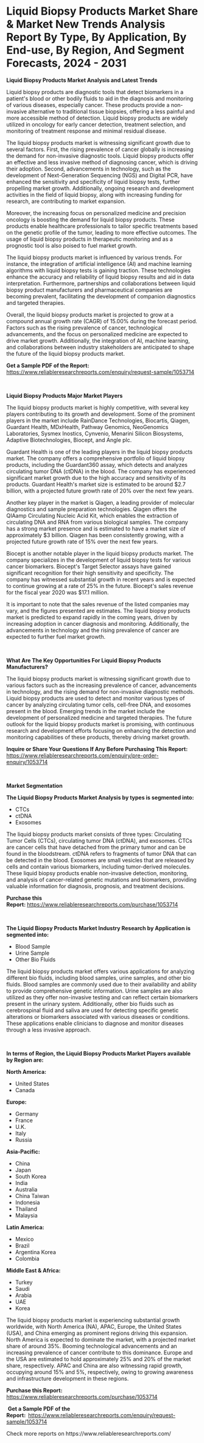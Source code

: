 <p><h1>Liquid Biopsy Products Market Share & Market New Trends Analysis Report By Type, By Application, By End-use, By Region, And Segment Forecasts, 2024 - 2031</h1></p><p><strong>Liquid Biopsy Products Market Analysis and Latest Trends</strong></p>
<p><p>Liquid biopsy products are diagnostic tools that detect biomarkers in a patient's blood or other bodily fluids to aid in the diagnosis and monitoring of various diseases, especially cancer. These products provide a non-invasive alternative to traditional tissue biopsies, offering a less painful and more accessible method of detection. Liquid biopsy products are widely utilized in oncology for early cancer detection, treatment selection, and monitoring of treatment response and minimal residual disease.</p><p>The liquid biopsy products market is witnessing significant growth due to several factors. First, the rising prevalence of cancer globally is increasing the demand for non-invasive diagnostic tools. Liquid biopsy products offer an effective and less invasive method of diagnosing cancer, which is driving their adoption. Second, advancements in technology, such as the development of Next-Generation Sequencing (NGS) and Digital PCR, have enhanced the sensitivity and specificity of liquid biopsy tests, further propelling market growth. Additionally, ongoing research and development activities in the field of liquid biopsy, along with increasing funding for research, are contributing to market expansion.</p><p>Moreover, the increasing focus on personalized medicine and precision oncology is boosting the demand for liquid biopsy products. These products enable healthcare professionals to tailor specific treatments based on the genetic profile of the tumor, leading to more effective outcomes. The usage of liquid biopsy products in therapeutic monitoring and as a prognostic tool is also poised to fuel market growth.</p><p>The liquid biopsy products market is influenced by various trends. For instance, the integration of artificial intelligence (AI) and machine learning algorithms with liquid biopsy tests is gaining traction. These technologies enhance the accuracy and reliability of liquid biopsy results and aid in data interpretation. Furthermore, partnerships and collaborations between liquid biopsy product manufacturers and pharmaceutical companies are becoming prevalent, facilitating the development of companion diagnostics and targeted therapies.</p><p>Overall, the liquid biopsy products market is projected to grow at a compound annual growth rate (CAGR) of 15.00% during the forecast period. Factors such as the rising prevalence of cancer, technological advancements, and the focus on personalized medicine are expected to drive market growth. Additionally, the integration of AI, machine learning, and collaborations between industry stakeholders are anticipated to shape the future of the liquid biopsy products market.</p></p>
<p><strong>Get a Sample PDF of the Report:&nbsp;</strong> <a href="https://www.reliableresearchreports.com/enquiry/request-sample/1053714">https://www.reliableresearchreports.com/enquiry/request-sample/1053714</a></p>
<p>&nbsp;</p>
<p><strong>Liquid Biopsy Products Major Market Players</strong></p>
<p><p>The liquid biopsy products market is highly competitive, with several key players contributing to its growth and development. Some of the prominent players in the market include RainDance Technologies, Biocartis, Qiagen, Guardant Health, MDxHealth, Pathway Genomics, NeoGenomics Laboratories, Sysmex Inostics, Cynvenio, Menarini Silicon Biosystems, Adaptive Biotechnologies, Biocept, and Angle plc.</p><p>Guardant Health is one of the leading players in the liquid biopsy products market. The company offers a comprehensive portfolio of liquid biopsy products, including the Guardant360 assay, which detects and analyzes circulating tumor DNA (ctDNA) in the blood. The company has experienced significant market growth due to the high accuracy and sensitivity of its products. Guardant Health's market size is estimated to be around $2.7 billion, with a projected future growth rate of 20% over the next few years.</p><p>Another key player in the market is Qiagen, a leading provider of molecular diagnostics and sample preparation technologies. Qiagen offers the QIAamp Circulating Nucleic Acid Kit, which enables the extraction of circulating DNA and RNA from various biological samples. The company has a strong market presence and is estimated to have a market size of approximately $3 billion. Qiagen has been consistently growing, with a projected future growth rate of 15% over the next few years.</p><p>Biocept is another notable player in the liquid biopsy products market. The company specializes in the development of liquid biopsy tests for various cancer biomarkers. Biocept's Target Selector assays have gained significant recognition for their high sensitivity and specificity. The company has witnessed substantial growth in recent years and is expected to continue growing at a rate of 25% in the future. Biocept's sales revenue for the fiscal year 2020 was $17.1 million.</p><p>It is important to note that the sales revenue of the listed companies may vary, and the figures presented are estimates. The liquid biopsy products market is predicted to expand rapidly in the coming years, driven by increasing adoption in cancer diagnosis and monitoring. Additionally, the advancements in technology and the rising prevalence of cancer are expected to further fuel market growth.</p></p>
<p>&nbsp;</p>
<p><strong>What Are The Key Opportunities For Liquid Biopsy Products Manufacturers?</strong></p>
<p><p>The liquid biopsy products market is witnessing significant growth due to various factors such as the increasing prevalence of cancer, advancements in technology, and the rising demand for non-invasive diagnostic methods. Liquid biopsy products are used to detect and monitor various types of cancer by analyzing circulating tumor cells, cell-free DNA, and exosomes present in the blood. Emerging trends in the market include the development of personalized medicine and targeted therapies. The future outlook for the liquid biopsy products market is promising, with continuous research and development efforts focusing on enhancing the detection and monitoring capabilities of these products, thereby driving market growth.</p></p>
<p><strong>Inquire or Share Your Questions If Any Before Purchasing This Report:</strong> <a href="https://www.reliableresearchreports.com/enquiry/pre-order-enquiry/1053714">https://www.reliableresearchreports.com/enquiry/pre-order-enquiry/1053714</a></p>
<p>&nbsp;</p>
<p><strong>Market Segmentation</strong></p>
<p><strong>The Liquid Biopsy Products Market Analysis by types is segmented into:</strong></p>
<p><ul><li>CTCs</li><li>ctDNA</li><li>Exosomes</li></ul></p>
<p><p>The liquid biopsy products market consists of three types: Circulating Tumor Cells (CTCs), circulating tumor DNA (ctDNA), and exosomes. CTCs are cancer cells that have detached from the primary tumor and can be found in the bloodstream. ctDNA refers to fragments of tumor DNA that can be detected in the blood. Exosomes are small vesicles that are released by cells and contain various biomarkers, including tumor-derived molecules. These liquid biopsy products enable non-invasive detection, monitoring, and analysis of cancer-related genetic mutations and biomarkers, providing valuable information for diagnosis, prognosis, and treatment decisions.</p></p>
<p><strong>Purchase this Report:&nbsp;</strong><a href="https://www.reliableresearchreports.com/purchase/1053714">https://www.reliableresearchreports.com/purchase/1053714</a></p>
<p>&nbsp;</p>
<p><strong>The Liquid Biopsy Products Market Industry Research by Application is segmented into:</strong></p>
<p><ul><li>Blood Sample</li><li>Urine Sample</li><li>Other Bio Fluids</li></ul></p>
<p><p>The liquid biopsy products market offers various applications for analyzing different bio fluids, including blood samples, urine samples, and other bio fluids. Blood samples are commonly used due to their availability and ability to provide comprehensive genetic information. Urine samples are also utilized as they offer non-invasive testing and can reflect certain biomarkers present in the urinary system. Additionally, other bio fluids such as cerebrospinal fluid and saliva are used for detecting specific genetic alterations or biomarkers associated with various diseases or conditions. These applications enable clinicians to diagnose and monitor diseases through a less invasive approach.</p></p>
<p>&nbsp;</p>
<p><strong>In terms of Region, the Liquid Biopsy Products Market Players available by Region are:</strong></p>
<p>
    <p> <strong> North America: </strong>
        <ul>
            <li>United States</li>
            <li>Canada</li>
        </ul>
        </p> 
    <p> <strong> Europe: </strong>
        <ul>
            <li>Germany</li>
            <li>France</li>
            <li>U.K.</li>
            <li>Italy</li>
            <li>Russia</li>
        </ul>
        </p> 
    <p> <strong> Asia-Pacific: </strong>
        <ul>
            <li>China</li>
            <li>Japan</li>
            <li>South Korea</li>
            <li>India</li>
            <li>Australia</li>
            <li>China Taiwan</li>
            <li>Indonesia</li>
            <li>Thailand</li>
            <li>Malaysia</li>
        </ul>
        </p> 
    <p> <strong> Latin America: </strong>
        <ul>
            <li>Mexico</li>
            <li>Brazil</li>
            <li>Argentina Korea</li>
            <li>Colombia</li>
        </ul>
        </p> 
    <p> <strong> Middle East & Africa: </strong>
        <ul>
            <li>Turkey</li>
            <li>Saudi</li>
            <li>Arabia</li>
            <li>UAE</li>
            <li>Korea</li>
        </ul>
    </p>
    </p>
<p><p>The liquid biopsy products market is experiencing substantial growth worldwide, with North America (NA), APAC, Europe, the United States (USA), and China emerging as prominent regions driving this expansion. North America is expected to dominate the market, with a projected market share of around 35%. Booming technological advancements and an increasing prevalence of cancer contribute to this dominance. Europe and the USA are estimated to hold approximately 25% and 20% of the market share, respectively. APAC and China are also witnessing rapid growth, occupying around 15% and 5%, respectively, owing to growing awareness and infrastructure development in these regions.</p></p>
<p><strong>Purchase this Report: </strong><a href="https://www.reliableresearchreports.com/purchase/1053714">https://www.reliableresearchreports.com/purchase/1053714</a></p>
<p>&nbsp;<strong>Get a Sample PDF of the Report:&nbsp;&nbsp;</strong><a href="https://www.reliableresearchreports.com/enquiry/request-sample/1053714">https://www.reliableresearchreports.com/enquiry/request-sample/1053714</a></p>
<p><strong></strong></p>
<p>Check more reports on https://www.reliableresearchreports.com/</p>